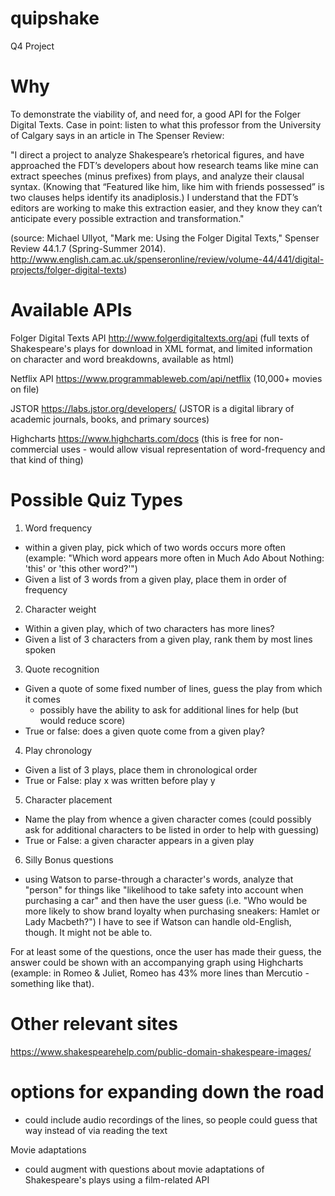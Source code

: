 # quipshake
Q4 Project

# Why
To demonstrate the viability of, and need for, a good API for the Folger Digital Texts. Case in point: listen to what this professor from the University of Calgary says in an article in The Spenser Review:

"I direct a project to analyze Shakespeare’s rhetorical figures, and have approached the FDT’s developers about how research teams like mine can extract speeches (minus prefixes) from plays, and analyze their clausal syntax. (Knowing that “Featured like him, like him with friends possessed” is two clauses helps identify its anadiplosis.) I understand that the FDT’s editors are working to make this extraction easier, and they know they can’t anticipate every possible extraction and transformation."

(source: Michael Ullyot, "Mark me: Using the Folger Digital Texts," Spenser Review 44.1.7 (Spring-Summer 2014). http://www.english.cam.ac.uk/spenseronline/review/volume-44/441/digital-projects/folger-digital-texts)


# Available APIs
Folger Digital Texts API
http://www.folgerdigitaltexts.org/api
(full texts of Shakespeare's plays for download in XML format, and limited information on character and word breakdowns, available as html)

Netflix API
https://www.programmableweb.com/api/netflix
(10,000+ movies on file)

JSTOR
https://labs.jstor.org/developers/
(JSTOR is a digital library of academic journals, books, and primary sources)

Highcharts
https://www.highcharts.com/docs
(this is free for non-commercial uses - would allow visual representation of word-frequency and that kind of thing)

# Possible Quiz Types
1. Word frequency
  - within a given play, pick which of two words occurs more often (example: "Which word appears more often in Much Ado About Nothing: 'this' or 'this other word?'")
  - Given a list of 3 words from a given play, place them in order of frequency
2. Character weight
  - Within a given play, which of two characters has more lines?
  - Given a list of 3 characters from a given play, rank them by most lines spoken
3. Quote recognition
  - Given a quote of some fixed number of lines, guess the play from which it comes
    - possibly have the ability to ask for additional lines for help (but would reduce score)
  - True or false: does a given quote come from a given play?
4. Play chronology
  - Given a list of 3 plays, place them in chronological order
  - True or False: play x was written before play y
5. Character placement
  - Name the play from whence a given character comes (could possibly ask for additional characters to be listed in order to help with guessing)
  - True or False: a given character appears in a given play
6. Silly Bonus questions
  - using Watson to parse-through a character's words, analyze that "person" for things like "likelihood to take safety into account when purchasing a car" and then have the user guess (i.e. "Who would be more likely to show brand loyalty when purchasing sneakers: Hamlet or Lady Macbeth?") I have to see if Watson can handle old-English, though. It might not be able to.

  For at least some of the questions, once the user has made their guess, the answer could be shown with an accompanying graph using Highcharts (example: in Romeo & Juliet, Romeo has 43% more lines than Mercutio - something like that).





# Other relevant sites
https://www.shakespearehelp.com/public-domain-shakespeare-images/


# options for expanding down the road
- could include audio recordings of the lines, so people could guess that way instead of via reading the text

Movie adaptations
  - could augment with questions about movie adaptations of Shakespeare's plays using a film-related API
